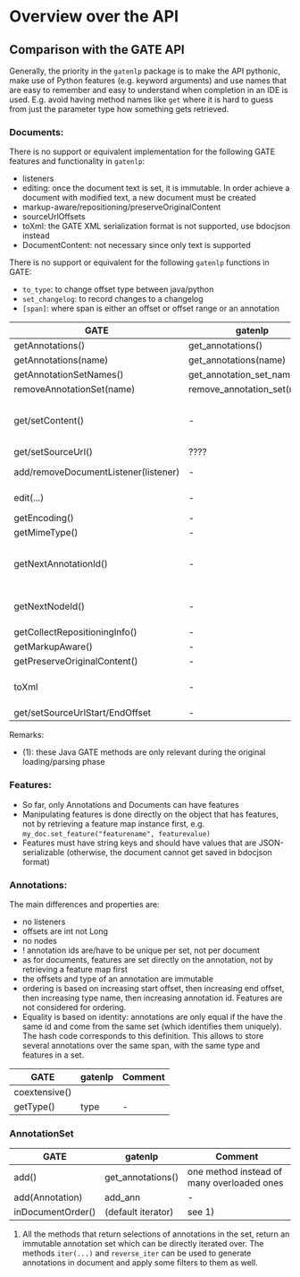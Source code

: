 # Overview over the API


## Comparison with the GATE API

Generally, the priority in the `gatenlp` package is to make the API
pythonic, make use of Python features (e.g. keyword arguments) and use
names that are easy to remember and easy to understand when completion in
an IDE is used. E.g. avoid having method names like `get` where it is hard
to guess from just the parameter type how something gets retrieved.


### Documents:

There is no support or equivalent implementation for the
following GATE features and functionality in `gatenlp`:
* listeners
* editing: once the document text is set, it is immutable. In order achieve a document with modified text, a new document must be created
* markup-aware/repositioning/preserveOriginalContent
* sourceUrlOffsets
* toXml: the GATE XML serialization format is not supported, use bdocjson instead
* DocumentContent: not necessary since only text is supported


There is no support or equivalent for the following `gatenlp` functions in GATE:
* `to_type`: to change offset type between java/python
* `set_changelog`: to record changes to a changelog
* `[span]`: where span is either an offset or offset range or an annotation

|GATE|gatenlp|Comment
|---|---|---|
|getAnnotations()|get_annotations()| - |
|getAnnotations(name)|get_annotations(name)| - |
|getAnnotationSetNames() | get_annotation_set_names() | - |
|removeAnnotationSet(name)|remove_annotation_set(name)| - |
|get/setContent() | - | not necessary, text can be accessed directly|
|get/setSourceUrl() | ???? | ?????? |
|add/removeDocumentListener(listener)| - | no listeners in gatenlp |
|edit(...)| - | gatenlp are immutable |
|getEncoding()| - | not needed (1) |
|getMimeType() | - | not needed (1) |
|getNextAnnotationId()|-| not needed, ids are allocated per set|
|getNextNodeId()|-| implementation does not use Nodes |
|getCollectRepositioningInfo()| - | not needed(1) |
|getMarkupAware() | - | not needed(1) |
|getPreserveOriginalContent() | - | not needed(1) |
|toXml| - | not implemented, use simplejson |
|get/setSourceUrlStart/EndOffset| - | not needed |


Remarks:
* (1): these Java GATE methods are only relevant during the original loading/parsing phase



### Features:

* So far, only Annotations and Documents can have features
* Manipulating features is done directly on the object that has features,
  not by retrieving a feature map instance first, e.g. `my_doc.set_feature("featurename", featurevalue)`
* Features must have string keys and should have values that are JSON-serializable
  (otherwise, the document cannot get saved in bdocjson format)


### Annotations:

The main differences and properties are:
* no listeners
* offsets are int not Long
* no nodes
* ! annotation ids are/have to be unique per set, not per document
* as for documents, features are set directly on the annotation, not by retrieving a feature map first
* the offsets and type of an annotation are immutable
* ordering is based on increasing start offset, then increasing end offset, then increasing type name, then increasing annotation id. Features are not considered for ordering.
* Equality is based on identity: annotations are only equal if the have the same id and come from the same set (which identifies them uniquely). The hash code corresponds to this definition. This allows to store several annotations over the same span, with the same type and features in a set.


|GATE|gatenlp|Comment
|---|---|---|
|coextensive()|
|getType()|type|-|

### AnnotationSet

|GATE|gatenlp|Comment
|---|---|---|
|add()|get_annotations()| one method instead of many overloaded ones |
|add(Annotation) | add_ann | - |
|inDocumentOrder()| (default iterator) | see 1) |

1) All the methods that return selections of annotations in the set, return
an immutable annotation set which can be directly iterated over. The
methods `iter(...)` and `reverse_iter` can be used to generate annotations in
document and apply some filters to them as well. 
